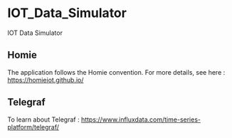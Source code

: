 # IOT_Data_Simulator

IOT Data Simulator

## Homie

The application follows the Homie convention. For more details, see here : https://homieiot.github.io/

## Telegraf

To learn about Telegraf : https://www.influxdata.com/time-series-platform/telegraf/
